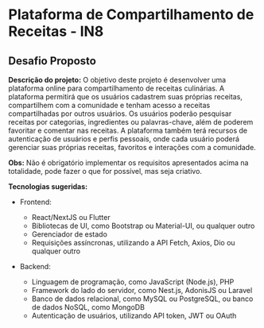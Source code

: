 # Plataforma de Compartilhamento de Receitas - IN8

## Desafio Proposto  

**Descrição do projeto:** O objetivo deste projeto é desenvolver uma plataforma online para compartilhamento de receitas culinárias. A plataforma permitirá que os usuários cadastrem suas próprias receitas, compartilhem com a comunidade e tenham acesso a receitas compartilhadas por outros usuários. Os usuários poderão pesquisar receitas por categorias, ingredientes ou palavras-chave, além de poderem favoritar e comentar nas receitas. A plataforma também terá recursos de autenticação de usuários e perfis pessoais, onde cada usuário poderá gerenciar suas próprias receitas, favoritos e interações com a comunidade.  

**Obs:** Não é obrigatório implementar os requisitos apresentados acima na totalidade, pode fazer o que for possível, mas seja criativo.

**Tecnologias sugeridas:**

- Frontend:
    - React/NextJS ou Flutter
    - Bibliotecas de UI, como Bootstrap ou Material-UI, ou qualquer outro
    - Gerenciador de estado
    - Requisições assíncronas, utilizando a API Fetch, Axios, Dio ou qualquer outro

- Backend:
    - Linguagem de programação, como JavaScript (Node.js), PHP
    - Framework do lado do servidor, como Nest.js, AdonisJS ou Laravel
    - Banco de dados relacional, como MySQL ou PostgreSQL, ou banco de dados NoSQL, como MongoDB
    - Autenticação de usuários, utilizando API token, JWT ou OAuth
